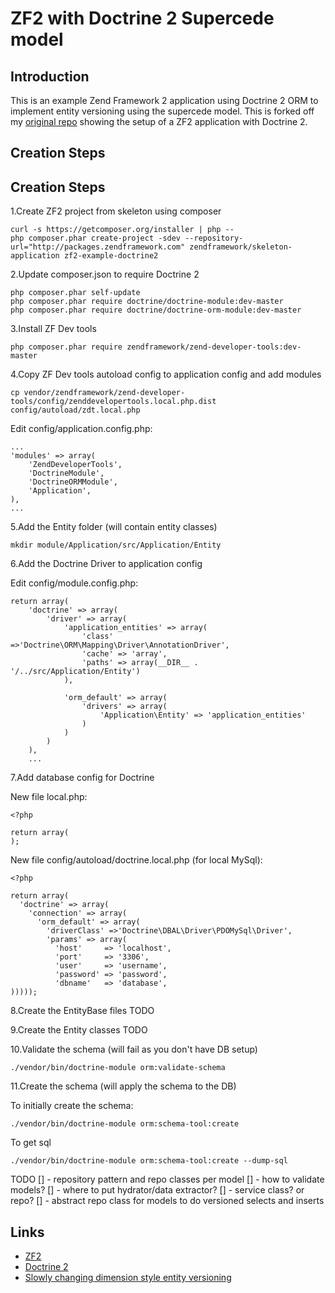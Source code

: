 ZF2 with Doctrine 2 Supercede model
=======================

Introduction
------------
This is an example Zend Framework 2 application using Doctrine 2 ORM to implement entity versioning using the supercede model. This is forked off my [original repo](https://github.com/stevenalexander/zf2-example-doctrine2) showing the setup of a ZF2 application with Doctrine 2.

Creation Steps
--------------

Creation Steps
--------------

1.Create ZF2 project from skeleton using composer

```
curl -s https://getcomposer.org/installer | php --
php composer.phar create-project -sdev --repository-url="http://packages.zendframework.com" zendframework/skeleton-application zf2-example-doctrine2
```

2.Update composer.json to require Doctrine 2

```
php composer.phar self-update
php composer.phar require doctrine/doctrine-module:dev-master
php composer.phar require doctrine/doctrine-orm-module:dev-master
```

3.Install ZF Dev tools

```
php composer.phar require zendframework/zend-developer-tools:dev-master
```

4.Copy ZF Dev tools autoload config to application config and add modules

```
cp vendor/zendframework/zend-developer-tools/config/zenddevelopertools.local.php.dist config/autoload/zdt.local.php
```

Edit config/application.config.php:

```
...
'modules' => array(
    'ZendDeveloperTools',
    'DoctrineModule',
    'DoctrineORMModule',
    'Application',
),
...
```

5.Add the Entity folder (will contain entity classes)

```
mkdir module/Application/src/Application/Entity
```

6.Add the Doctrine Driver to application config

Edit config/module.config.php:

```
return array(
    'doctrine' => array(
        'driver' => array(
            'application_entities' => array(
                'class' =>'Doctrine\ORM\Mapping\Driver\AnnotationDriver',
                'cache' => 'array',
                'paths' => array(__DIR__ . '/../src/Application/Entity')
            ),

            'orm_default' => array(
                'drivers' => array(
                    'Application\Entity' => 'application_entities'
                )
            )
        )
    ),
    ...
```

7.Add database config for Doctrine

New file local.php:

```
<?php

return array(
);
```

New file config/autoload/doctrine.local.php (for local MySql):

```
<?php

return array(
  'doctrine' => array(
    'connection' => array(
      'orm_default' => array(
        'driverClass' =>'Doctrine\DBAL\Driver\PDOMySql\Driver',
        'params' => array(
          'host'     => 'localhost',
          'port'     => '3306',
          'user'     => 'username',
          'password' => 'password',
          'dbname'   => 'database',
)))));
```

8.Create the EntityBase files
TODO

9.Create the Entity classes
TODO

10.Validate the schema (will fail as you don't have DB setup)

```
./vendor/bin/doctrine-module orm:validate-schema
```

11.Create the schema (will apply the schema to the DB)

To initially create the schema:

```
./vendor/bin/doctrine-module orm:schema-tool:create
```

To get sql

```
./vendor/bin/doctrine-module orm:schema-tool:create --dump-sql
```


TODO
[] - repository pattern and repo classes per model
[] - how to validate models?
[] - where to put hydrator/data extractor?
[] - service class? or repo?
[] - abstract repo class for models to do versioned selects and inserts

Links
-----
* [ZF2](http://framework.zend.com/)
* [Doctrine 2](http://www.doctrine-project.org/)
* [Slowly changing dimension style entity versioning](http://en.wikipedia.org/wiki/Slowly_changing_dimension#Type_II)